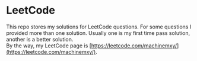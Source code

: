 # LeetCode

This repo stores my solutions for LeetCode questions. For some questions I provided more than one solution. Usually one is my first time pass solution, another is a better solution.  
By the way, my LeetCode page is [https://leetcode.com/machinemxy/](https://leetcode.com/machinemxy/).  
